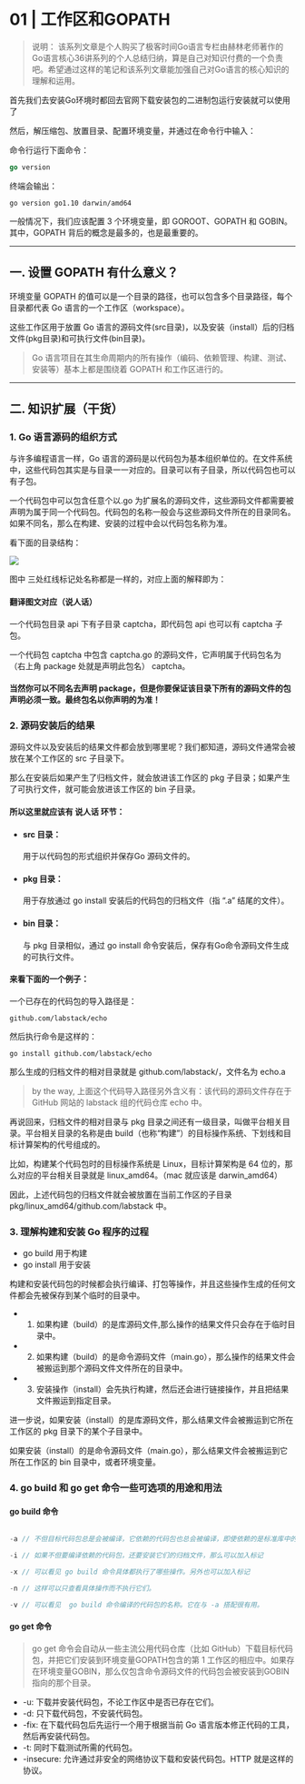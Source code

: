 # 01 | 工作区和GOPATH

> 说明： 该系列文章是个人购买了极客时间Go语言专栏由赫林老师著作的 Go语言核心36讲系列的个人总结归纳，算是自己对知识付费的一个负责吧。希望通过这样的笔记和该系列文章能加强自己对Go语言的核心知识的理解和运用。

首先我们去安装Go环境时都回去官网下载安装包的二进制包运行安装就可以使用了

然后，解压缩包、放置目录、配置环境变量，并通过在命令行中输入：

命令行运行下面命令：

```go
go version
```

终端会输出：

    go version go1.10 darwin/amd64



一般情况下，我们应该配置 3 个环境变量，即 GOROOT、GOPATH 和 GOBIN。其中，GOPATH 背后的概念是最多的，也是最重要的。


---

## 一. 设置 GOPATH 有什么意义？


环境变量 GOPATH 的值可以是一个目录的路径，也可以包含多个目录路径，每个目录都代表 Go 语言的一个工作区（workspace）。

这些工作区用于放置 Go 语言的源码文件(src目录)，以及安装（install）后的归档文件(pkg目录)和可执行文件(bin目录)。

> Go 语言项目在其生命周期内的所有操作（编码、依赖管理、构建、测试、安装等）基本上都是围绕着 GOPATH 和工作区进行的。


---


## 二. 知识扩展（干货）

### 1. Go 语言源码的组织方式


与许多编程语言一样，Go 语言的源码是以代码包为基本组织单位的。在文件系统中，这些代码包其实是与目录一一对应的。目录可以有子目录，所以代码包也可以有子包。


一个代码包中可以包含任意个以.go 为扩展名的源码文件，这些源码文件都需要被声明为属于同一个代码包。代码包的名称一般会与这些源码文件所在的目录同名。如果不同名，那么在构建、安装的过程中会以代码包名称为准。

看下面的目录结构：

![](https://ws3.sinaimg.cn/large/006tNbRwgy1fu912hm56xj30jb049aai.jpg)


图中 三处红线标记处名称都是一样的，对应上面的解释即为：

#### 翻译图文对应（说人话）

一个代码包目录 api 下有子目录 captcha，即代码包 api 也可以有 captcha 子包。

一个代码包 captcha 中包含 captcha.go 的源码文件，它声明属于代码包名为（右上角 package 处就是声明此包名） captcha。

#### 当然你可以不同名去声明 package，但是你要保证该目录下所有的源码文件的包声明必须一致。最终包名以你声明的为准！



### 2. 源码安装后的结果

源码文件以及安装后的结果文件都会放到哪里呢？我们都知道，源码文件通常会被放在某个工作区的 src 子目录下。

那么在安装后如果产生了归档文件，就会放进该工作区的 pkg 子目录；如果产生了可执行文件，就可能会放进该工作区的 bin 子目录。

#### 所以这里就应该有 说人话 环节：

- #### src 目录： 
    用于以代码包的形式组织并保存Go 源码文件的。
- #### pkg 目录：
    用于存放通过 go install 安装后的代码包的归档文件（指 “.a” 结尾的文件）。
- #### bin 目录：
    与 pkg 目录相似，通过 go install 命令安装后，保存有Go命令源码文件生成的可执行文件。


#### 来看下面的一个例子：

一个已存在的代码包的导入路径是：

    github.com/labstack/echo
    
然后执行命令是这样的：

    go install github.com/labstack/echo

那么生成的归档文件的相对目录就是 github.com/labstack/，文件名为 echo.a


> by the way, 上面这个代码导入路径另外含义有：该代码的源码文件存在于 GitHub 网站的 labstack 组的代码仓库 echo  中。


再说回来，归档文件的相对目录与 pkg 目录之间还有一级目录，叫做平台相关目录。平台相关目录的名称是由 build（也称“构建”）的目标操作系统、下划线和目标计算架构的代号组成的。

比如，构建某个代码包时的目标操作系统是 Linux，目标计算架构是 64 位的，那么对应的平台相关目录就是 linux_amd64。（mac 就应该是 darwin_amd64）

因此，上述代码包的归档文件就会被放置在当前工作区的子目录 pkg/linux_amd64/github.com/labstack 中。


### 3. 理解构建和安装 Go 程序的过程

- go build 用于构建
- go install 用于安装

构建和安装代码包的时候都会执行编译、打包等操作，并且这些操作生成的任何文件都会先被保存到某个临时的目录中。

- 1. 如果构建（build）的是库源码文件,那么操作的结果文件只会存在于临时目录中。
- 2. 如果构建（build）的是命令源码文件（main.go），那么操作的结果文件会被搬运到那个源码文件文件所在的目录中。
- 3. 安装操作（install）会先执行构建，然后还会进行链接操作，并且把结果文件搬运到指定目录。


进一步说，如果安装（install）的是库源码文件，那么结果文件会被搬运到它所在工作区的 pkg 目录下的某个子目录中。

如果安装（install）的是命令源码文件（main.go），那么结果文件会被搬运到它所在工作区的 bin 目录中，或者环境变量。


### 4. go build 和 go get  命令一些可选项的用途和用法

#### go build 命令

```go

-a // 不但目标代码包总是会被编译，它依赖的代码包也总会被编译，即使依赖的是标准库中的代码包也是如此。

-i // 如果不但要编译依赖的代码包，还要安装它们的归档文件，那么可以加入标记

-x // 可以看见 go build 命令具体都执行了哪些操作。另外也可以加入标记

-n // 这样可以只查看具体操作而不执行它们。

-v // 可以看见  go build 命令编译的代码包的名称。它在与 -a 搭配很有用。

```


#### go get 命令

> go get 命令会自动从一些主流公用代码仓库（比如 GitHub）下载目标代码包，并把它们安装到环境变量GOPATH包含的第 1 工作区的相应中。如果存在环境变量GOBIN，那么仅包含命令源码文件的代码包会被安装到GOBIN指向的那个目录。

- -u: 下载并安装代码包，不论工作区中是否已存在它们。
- -d: 只下载代码包，不安装代码包。
- -fix: 在下载代码包后先运行一个用于根据当前 Go 语言版本修正代码的工具，然后再安装代码包。
- -t: 同时下载测试所需的代码包。
-  -insecure: 允许通过非安全的网络协议下载和安装代码包。HTTP 就是这样的协议。


